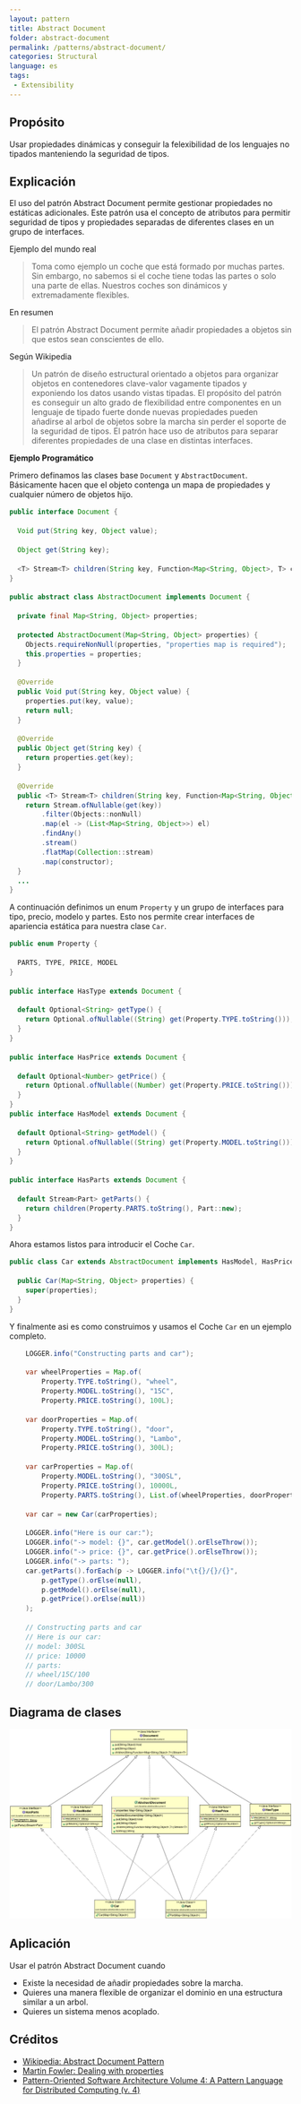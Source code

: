```yaml
---
layout: pattern
title: Abstract Document
folder: abstract-document
permalink: /patterns/abstract-document/
categories: Structural
language: es
tags: 
 - Extensibility
---
```


## Propósito

Usar propiedades dinámicas y conseguir la felexibilidad de los lenguajes no tipados manteniendo la seguridad de tipos.

## Explicación

El uso del patrón Abstract Document permite gestionar propiedades no estáticas adicionales. Este patrón usa el concepto de atributos para permitir seguridad de tipos y propiedades separadas de diferentes clases en un grupo de interfaces.

Ejemplo del mundo real

>  Toma como ejemplo un coche que está formado por muchas partes. Sin embargo, no sabemos si el coche tiene todas las partes o solo una parte de ellas. Nuestros coches son dinámicos y extremadamente flexibles.

En resumen

> El patrón Abstract Document permite añadir propiedades a objetos sin que estos sean conscientes de ello.

Según Wikipedia

> Un patrón de diseño estructural orientado a objetos para organizar objetos en contenedores clave-valor vagamente tipados y exponiendo los datos usando vistas tipadas. El propósito del patrón es conseguir un alto grado de flexibilidad entre componentes en un lenguaje de tipado fuerte donde nuevas propiedades pueden añadirse al arbol de objetos sobre la marcha sin perder el soporte de la seguridad de tipos. El patrón hace uso de atributos para separar diferentes propiedades de una clase en distintas interfaces.

**Ejemplo Programático**

Primero definamos las clases base `Document` y `AbstractDocument`. Básicamente hacen que el objeto contenga un mapa de propiedades y cualquier número de objetos hijo.

```java
public interface Document {

  Void put(String key, Object value);

  Object get(String key);

  <T> Stream<T> children(String key, Function<Map<String, Object>, T> constructor);
}

public abstract class AbstractDocument implements Document {

  private final Map<String, Object> properties;

  protected AbstractDocument(Map<String, Object> properties) {
    Objects.requireNonNull(properties, "properties map is required");
    this.properties = properties;
  }

  @Override
  public Void put(String key, Object value) {
    properties.put(key, value);
    return null;
  }

  @Override
  public Object get(String key) {
    return properties.get(key);
  }

  @Override
  public <T> Stream<T> children(String key, Function<Map<String, Object>, T> constructor) {
    return Stream.ofNullable(get(key))
        .filter(Objects::nonNull)
        .map(el -> (List<Map<String, Object>>) el)
        .findAny()
        .stream()
        .flatMap(Collection::stream)
        .map(constructor);
  }
  ...
}
```
A continuación definimos un enum `Property` y un grupo de interfaces para tipo, precio, modelo y partes. Esto nos permite crear interfaces de apariencia estática para nuestra clase `Car`.

```java
public enum Property {

  PARTS, TYPE, PRICE, MODEL
}

public interface HasType extends Document {

  default Optional<String> getType() {
    return Optional.ofNullable((String) get(Property.TYPE.toString()));
  }
}

public interface HasPrice extends Document {

  default Optional<Number> getPrice() {
    return Optional.ofNullable((Number) get(Property.PRICE.toString()));
  }
}
public interface HasModel extends Document {

  default Optional<String> getModel() {
    return Optional.ofNullable((String) get(Property.MODEL.toString()));
  }
}

public interface HasParts extends Document {

  default Stream<Part> getParts() {
    return children(Property.PARTS.toString(), Part::new);
  }
}
```

Ahora estamos listos para introducir el Coche `Car`.

```java
public class Car extends AbstractDocument implements HasModel, HasPrice, HasParts {

  public Car(Map<String, Object> properties) {
    super(properties);
  }
}
```

Y finalmente asi es como construimos y usamos el Coche `Car` en un ejemplo completo.

```java
    LOGGER.info("Constructing parts and car");

    var wheelProperties = Map.of(
        Property.TYPE.toString(), "wheel",
        Property.MODEL.toString(), "15C",
        Property.PRICE.toString(), 100L);

    var doorProperties = Map.of(
        Property.TYPE.toString(), "door",
        Property.MODEL.toString(), "Lambo",
        Property.PRICE.toString(), 300L);

    var carProperties = Map.of(
        Property.MODEL.toString(), "300SL",
        Property.PRICE.toString(), 10000L,
        Property.PARTS.toString(), List.of(wheelProperties, doorProperties));

    var car = new Car(carProperties);

    LOGGER.info("Here is our car:");
    LOGGER.info("-> model: {}", car.getModel().orElseThrow());
    LOGGER.info("-> price: {}", car.getPrice().orElseThrow());
    LOGGER.info("-> parts: ");
    car.getParts().forEach(p -> LOGGER.info("\t{}/{}/{}",
        p.getType().orElse(null),
        p.getModel().orElse(null),
        p.getPrice().orElse(null))
    );

    // Constructing parts and car
    // Here is our car:
    // model: 300SL
    // price: 10000
    // parts: 
    // wheel/15C/100
    // door/Lambo/300
```

## Diagrama de clases

![alt text](./etc/abstract-document.png "Abstract Document Traits and Domain")

## Aplicación

Usar el patrón Abstract Document cuando

* Existe la necesidad de añadir propiedades sobre la marcha.
* Quieres una manera flexible de organizar el dominio en una estructura similar a un arbol.
* Quieres un sistema menos acoplado.

## Créditos

* [Wikipedia: Abstract Document Pattern](https://en.wikipedia.org/wiki/Abstract_Document_Pattern)
* [Martin Fowler: Dealing with properties](http://martinfowler.com/apsupp/properties.pdf)
* [Pattern-Oriented Software Architecture Volume 4: A Pattern Language for Distributed Computing (v. 4)](https://www.amazon.com/gp/product/0470059028/ref=as_li_qf_asin_il_tl?ie=UTF8&tag=javadesignpat-20&creative=9325&linkCode=as2&creativeASIN=0470059028&linkId=e3aacaea7017258acf184f9f3283b492)
